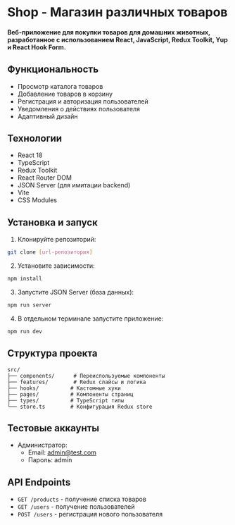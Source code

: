 # Shop - Магазин различных товаров
#### Веб-приложение для покупки товаров для домашних животных, разработанное с использованием React, JavaScript, Redux Toolkit, Yup и React Hook Form.

## Функциональность

- Просмотр каталога товаров
- Добавление товаров в корзину
- Регистрация и авторизация пользователей
- Уведомления о действиях пользователя
- Адаптивный дизайн

## Технологии

- React 18
- TypeScript
- Redux Toolkit
- React Router DOM
- JSON Server (для имитации backend)
- Vite
- CSS Modules

## Установка и запуск

1. Клонируйте репозиторий:
```bash
git clone [url-репозитория]
```

2. Установите зависимости:
```bash
npm install
```

3. Запустите JSON Server (база данных):
```bash
npm run server
```

4. В отдельном терминале запустите приложение:
```bash
npm run dev
```

## Структура проекта

```
src/
├── components/      # Переиспользуемые компоненты
├── features/        # Redux слайсы и логика
├── hooks/          # Кастомные хуки
├── pages/          # Компоненты страниц
├── types/          # TypeScript типы
└── store.ts        # Конфигурация Redux store
```

## Тестовые аккаунты

- Администратор:
  - Email: admin@test.com
  - Пароль: admin

## API Endpoints

- `GET /products` - получение списка товаров
- `GET /users` - получение пользователей
- `POST /users` - регистрация нового пользователя
